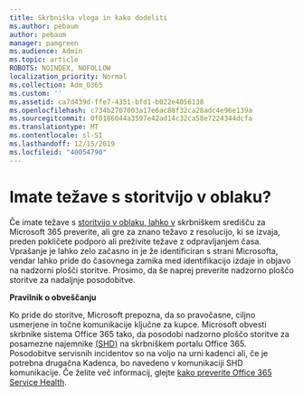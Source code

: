 ```yaml
---
title: Skrbniška vloga in kako dodeliti
ms.author: pebaum
author: pebaum
manager: pamgreen
ms.audience: Admin
ms.topic: article
ROBOTS: NOINDEX, NOFOLLOW
localization_priority: Normal
ms.collection: Adm_O365
ms.custom: ''
ms.assetid: ca7d439d-ffe7-4351-bfd1-b022e4056138
ms.openlocfilehash: c734b2707003a17e6ac88f32ca28adc4e96e139a
ms.sourcegitcommit: 0f0186044a3597e42ad14c32ca58e7224344dcfa
ms.translationtype: MT
ms.contentlocale: sl-SI
ms.lasthandoff: 12/15/2019
ms.locfileid: "40054790"
---
```

# <a name="experiencing-problems-with-a-cloud-service"></a>Imate težave s storitvijo v oblaku?

Če imate težave s [storitvijo v oblaku, lahko v](https://admin.microsoft.com/AdminPortal/Home#/servicehealth) skrbniškem središču za Microsoft 365 preverite, ali gre za znano težavo z resolucijo, ki se izvaja, preden pokličete podporo ali preživite težave z odpravljanjem časa. Vprašanje je lahko zelo začasno in je že identificiran s strani Microsofta, vendar lahko pride do časovnega zamika med identifikacijo izdaje in objavo na nadzorni plošči storitve. Prosimo, da še naprej preverite nadzorno ploščo storitve za nadaljnje posodobitve.

**Pravilnik o obveščanju**

Ko pride do storitve, Microsoft prepozna, da so pravočasne, ciljno usmerjene in točne komunikacije ključne za kupce. Microsoft obvesti skrbnike sistema Office 365 tako, da posodobi nadzorno ploščo storitve za posamezne najemnike [(SHD)](https://admin.microsoft.com/AdminPortal/Home#/servicehealth) na skrbniškem portalu Office 365. Posodobitve servisnih incidentov so na voljo na urni kadenci ali, če je potrebna drugačna Kadenca, bo navedeno v komunikaciji SHD komunikacije. Če želite več informacij, glejte [kako preverite Office 365 Service Health](https://docs.microsoft.com/office365/enterprise/view-service-health).


